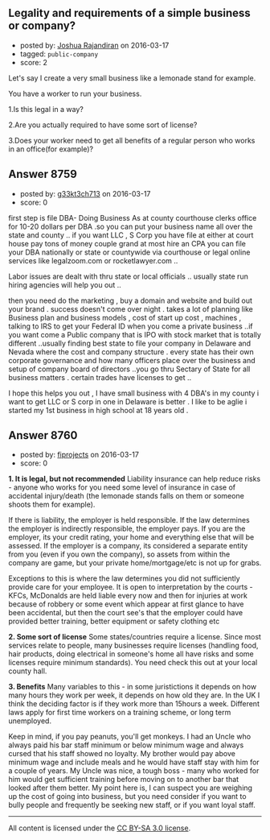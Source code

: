 ## Legality and requirements of a simple business or company?

- posted by: [Joshua Rajandiran](https://stackexchange.com/users/6584803/joshua-rajandiran) on 2016-03-17
- tagged: `public-company`
- score: 2

Let's say I create a very small business like a lemonade stand for example.

You have a worker to run your business.

1.Is this legal in a way?

2.Are you actually required to have some sort of license?

3.Does your worker need to get all benefits of a regular person who works in an office(for example)?


## Answer 8759

- posted by: [g33kt3ch713](https://stackexchange.com/users/2658015/g33kt3ch713) on 2016-03-17
- score: 0

first step is file DBA- Doing Business As at county courthouse clerks office for 10-20 dollars per DBA  .so you can put your business name all over the state and county .. if you want LLC , S Corp you have file at either at court house pay tons of money couple grand at most hire an CPA 
 you can file your DBA nationally or state or countywide via courthouse or legal online services like legalzoom.com or rocketlawyer.com .. 

Labor issues are dealt with thru state or local officials .. usually state run hiring agencies will help you out .. 

then you need do the marketing , buy a domain and website and build out your brand . success doesn't come over night . takes a lot of planning like Business plan and business models , cost of start up cost , machines , talking to IRS to get your Federal ID when you come a private business ..if you want come a Public company that is IPO with stock market that is totally different ..usually finding best state to file your company in Delaware and Nevada where the cost and company structure . every state has their own corporate governance and how many officers place over the business and setup of company board of directors ..you go thru Sectary of State for all business matters  . certain trades have licenses to get ..

I hope this helps you out , I have small business with 4 DBA's in my county i want to get LLC or S corp in one in Delaware is better . I like to be aglie i started my 1st business in high school at 18 years old . 


## Answer 8760

- posted by: [fiprojects](https://stackexchange.com/users/5370155/fiprojects) on 2016-03-17
- score: 0

**1. It is legal, but not recommended**
Liability insurance can help reduce risks - anyone who works for you need some level of insurance in case of accidental injury/death (the lemonade stands falls on them or someone shoots them for example).

If there is liability, the employer is held responsible. If the law determines the employer is indirectly responsible, the employer pays. If you are the employer, its your credit rating, your home and everything else that will be assessed. If the employer is a company, its considered a separate entity from you (even if you own the company), so assets from within the company are game, but your private home/mortgage/etc is not up for grabs.

Exceptions to this is where the law determines you did not sufficiently provide care for your employee. It is open to interpretation by the courts - KFCs, McDonalds are held liable every now and then for injuries at work because of robbery or some event which appear at first glance to have been accidental, but then the court see's that the employer could have provided better training, better equipment or safety clothing etc

**2. Some sort of license**
Some states/countries require a license. Since most services relate to people, many businesses require licenses (handling food, hair products, doing electrical in someone's home all have risks and some licenses require minimum standards). You need check this out at your local county hall.

**3. Benefits**
Many variables to this - in some juristictions it depends on how many hours they work per week, it depends on how old they are. In the UK I think the deciding factor is if they work more than 15hours a week. Different laws apply for first time workers on a training scheme, or long term unemployed. 


Keep in mind, if you pay peanuts, you'll get monkeys. I had an Uncle who always paid his bar staff minimum or below minimum wage and always cursed that his staff showed no loyalty. My brother would pay above minimum wage and include meals and he would have staff stay with him for a couple of years. My Uncle was nice, a tough boss - many who worked for him would get sufficient training before moving on to another bar that looked after them better. My point here is, I can suspect you are weighing up the cost of going into business, but you need consider if you want to bully people and frequently be seeking new staff, or if you want loyal staff.



---

All content is licensed under the [CC BY-SA 3.0 license](https://creativecommons.org/licenses/by-sa/3.0/).

